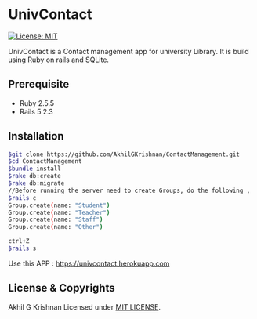 #   UnivContact
 [![License: MIT](https://img.shields.io/badge/License-MIT-yellow.svg)](LICENSE)

UnivContact is a Contact management app for university Library. It is build using Ruby on rails and SQLite.

## Prerequisite
 * Ruby 2.5.5
 * Rails 5.2.3

## Installation
```bash
$git clone https://github.com/AkhilGKrishnan/ContactManagement.git
$cd ContactManagement
$bundle install
$rake db:create
$rake db:migrate
//Before running the server need to create Groups, do the following ,
$rails c
Group.create(name: "Student")
Group.create(name: "Teacher")
Group.create(name: "Staff")
Group.create(name: "Other")

ctrl+Z
$rails s

```
Use this APP : https://univcontact.herokuapp.com

## License & Copyrights

Akhil G Krishnan
Licensed under [MIT LICENSE](LICENSE).
